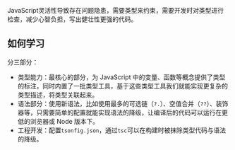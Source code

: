 JavaScript灵活性导致存在问题隐患，需要类型来约束，需要开发时对类型进行检查，减少心智负担，写出健壮性更强的代码。

## 如何学习

分三部分：
- 类型能力：最核心的部分，为 JavaScript 中的变量、函数等概念提供了类型的标注，同时内置了一批类型工具，基于这些类型工具我们就能实现更复杂的类型描述，将类型关联起来。
- 语法部分：使用新语法，比如使用最多的可选链（`?.`）、空值合并（`??`）、装饰器等，只需要简单的配置就能实现语法的降级，让编译后的代码可以运行在更低的浏览器或 Node 版本下。
- 工程开发：配置`tsonfig.json`，通过`tsc`可以在构建时被抹除类型代码与语法的降级。